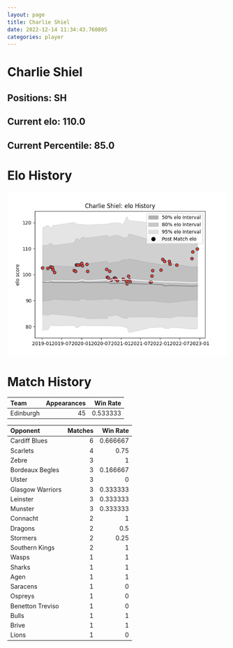 ```yaml
---  
layout: page  
title: Charlie Shiel  
date: 2022-12-14 11:34:43.760805  
categories: player  
---
```

# Charlie Shiel

## Positions: SH

## Current elo: 110.0

## Current Percentile: 85.0

# Elo History


![elo history](history_CharlieShiel.png)
# Match History


| Team      |   Appearances |   Win Rate |
|:----------|--------------:|-----------:|
| Edinburgh |            45 |   0.533333 |

| Opponent         |   Matches |   Win Rate |
|:-----------------|----------:|-----------:|
| Cardiff Blues    |         6 |   0.666667 |
| Scarlets         |         4 |   0.75     |
| Zebre            |         3 |   1        |
| Bordeaux Begles  |         3 |   0.166667 |
| Ulster           |         3 |   0        |
| Glasgow Warriors |         3 |   0.333333 |
| Leinster         |         3 |   0.333333 |
| Munster          |         3 |   0.333333 |
| Connacht         |         2 |   1        |
| Dragons          |         2 |   0.5      |
| Stormers         |         2 |   0.25     |
| Southern Kings   |         2 |   1        |
| Wasps            |         1 |   1        |
| Sharks           |         1 |   1        |
| Agen             |         1 |   1        |
| Saracens         |         1 |   0        |
| Ospreys          |         1 |   0        |
| Benetton Treviso |         1 |   0        |
| Bulls            |         1 |   1        |
| Brive            |         1 |   1        |
| Lions            |         1 |   0        |
